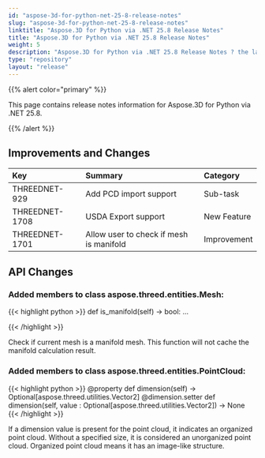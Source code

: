 ```yaml
---
id: "aspose-3d-for-python-net-25-8-release-notes"
slug: "aspose-3d-for-python-net-25-8-release-notes"
linktitle: "Aspose.3D for Python via .NET 25.8 Release Notes"
title: "Aspose.3D for Python via .NET 25.8 Release Notes"
weight: 5
description: "Aspose.3D for Python via .NET 25.8 Release Notes ? the latest updates and fixes."
type: "repository"
layout: "release"
---
```


{{% alert color="primary" %}}

This page contains release notes information for Aspose.3D for Python via .NET 25.8.

{{% /alert %}}
## **Improvements and Changes**
|**Key**|**Summary**|**Category**|
| :- | :- | :- |
| THREEDNET-929 | Add PCD import support | Sub-task |
| THREEDNET-1708 | USDA Export support | New Feature |
| THREEDNET-1701 | Allow user to check if mesh is manifold | Improvement |

## API Changes ##
### Added members to class **aspose.threed.entities.Mesh**:

{{< highlight python >}}
	def is_manifold(self) -> bool:
		...

{{< /highlight >}}

Check if current mesh is a manifold mesh.
This function will not cache the manifold calculation result.



### Added members to class **aspose.threed.entities.PointCloud**:

{{< highlight python >}}
	@property
	def dimension(self) -> Optional[aspose.threed.utilities.Vector2]
	@dimension.setter
	def dimension(self, value : Optional[aspose.threed.utilities.Vector2]) -> None
{{< /highlight >}}

 If a dimension value is present for the point cloud, it indicates an organized point cloud. Without a specified size, it is considered an unorganized point cloud.
 Organized point cloud means it has an image-like structure.


